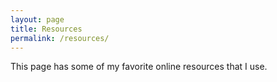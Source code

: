 ```yaml
---
layout: page
title: Resources
permalink: /resources/
---
```

This page has some of my favorite online resources that I use. 
